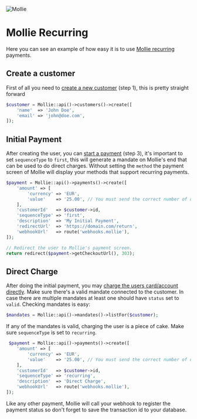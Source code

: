 ![Mollie](https://www.mollie.nl/files/Mollie-Logo-Style-Small.png)

# Mollie Recurring

Here you can see an example of how easy it is to use [Mollie recurring](https://docs.mollie.com/payments/recurring) payments.

## Create a customer

First of all you need to [create a new customer](https://docs.mollie.com/payments/recurring#payments-recurring-first-payment) (step 1), this is pretty straight forward

```php
$customer = Mollie::api()->customers()->create([
    'name'  => 'John Doe',
    'email' => 'john@doe.com',
]);
```

## Initial Payment

After creating the user, you can [start a payment](https://docs.mollie.com/payments/recurring#payments-recurring-first-payment) (step 3), it's important to set `sequenceType` to `first`, this will generate a mandate on Mollie's end that can be used to do direct charges. Without setting the `method` the payment screen of Mollie will display your methods that support recurring payments.

```php
$payment = Mollie::api()->payments()->create([
    'amount' => [
        'currency' => 'EUR',
        'value'    => '25.00', // You must send the correct number of decimals, thus we enforce the use of strings
    ],
    'customerId'   => $customer->id,
    'sequenceType' => 'first',
    'description'  => 'My Initial Payment',
    'redirectUrl'  => 'https://domain.com/return',
    'webhookUrl'   => route('webhooks.mollie'),
]);

// Redirect the user to Mollie's payment screen.
return redirect($payment->getCheckoutUrl(), 303);
```

## Direct Charge

After doing the initial payment, you may [charge the users card/account directly](https://docs.mollie.com/payments/recurring#payments-recurring-charging-on-demand). Make sure there's a valid mandate connected to the customer. In case there are multiple mandates at least one should have `status` set to `valid`. Checking mandates is easy:

```php
$mandates = Mollie::api()->mandates()->listFor($customer);
```

If any of the mandates is valid, charging the user is a piece of cake. Make sure `sequenceType` is set to `recurring`.


```php
 $payment = Mollie::api()->payments()->create([
    'amount' => [
        'currency' => 'EUR',
        'value'    => '25.00', // You must send the correct number of decimals, thus we enforce the use of strings
    ],
    'customerId'   => $customer->id,
    'sequenceType' => 'recurring',
    'description'  => 'Direct Charge',
    'webhookUrl'   => route('webhooks.mollie'),
]);
```

Like any other payment, Mollie will call your webhook to register the payment status so don't forget to save the transaction id to your database.
